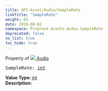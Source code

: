 ```yaml
---
title: API:Asset/Audio/SampleRate
linkTitle: "SampleRate"
weight: 83
date: 2019-08-02
namespace: Primrose.Assets.Audio.SampleRate
deprecated: false
no_list: true
toc_hide: true
---
```

Property of <a href="/docs/api-reference/Class/Audio"><img src="/icons/silk/default.png"/>&nbsp;Audio</a>
<pre class="method-declaration">
SampleRate: <a class="type" href="/docs/api-reference/System/Primitives#int32">int</a></pre>
<b>Value Type: </b>
<a class="type" href="/docs/api-reference/System/Primitives#int32">int</a>
<br/>
<b>Description: </b>